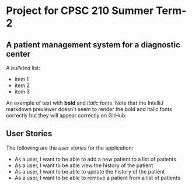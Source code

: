 # Project for CPSC 210 Summer Term-2

## A patient management system for a diagnostic center

A *bulleted* list:
- item 1
- item 2
- item 3

An example of text with **bold** and *italic* fonts.  Note that the IntelliJ markdown previewer doesn't seem to render 
the bold and italic fonts correctly but they will appear correctly on GitHub.





## User Stories 

The following are the *user stories* for the application:

- As a user, I want to be able to add a new patient to a list of patients
- As a user, I want to be able view the history of the patient
- As a user, I want to be able to update the history of the patient
- As a user, I want to be able to remove a patient from a list of patients
